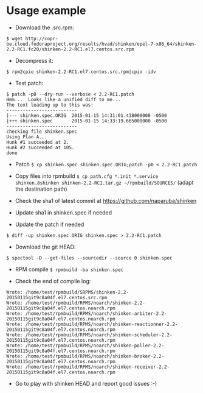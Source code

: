 # Usage example

- Download the .src.rpm:

```$ wget http://copr-be.cloud.fedoraproject.org/results/hvad/shinken/epel-7-x86_64/shinken-2.2-RC1.fc20/shinken-2.2-RC1.el7.centos.src.rpm```

- Decompress it:

```$ rpm2cpio shinken-2.2-RC1.el7.centos.src.rpm|cpio -idv```

- Test patch:

```
$ patch -p0 --dry-run --verbose < 2.2-RC1.patch
Hmm...  Looks like a unified diff to me...
The text leading up to this was:
--------------------------
|--- shinken.spec.ORIG  2015-01-15 14:31:01.438000000 -0500
|+++ shinken.spec       2015-01-15 14:33:19.665000000 -0500
--------------------------
checking file shinken.spec
Using Plan A...
Hunk #1 succeeded at 2.
Hunk #2 succeeded at 105.
done
```

- Patch ```$ cp shinken.spec shinken.spec.ORIG;patch -p0 < 2.2-RC1.patch```


- Copy files into rpmbuild ```$ cp path.cfg *.init *.service shinken.8shinken shinken-2.2-RC1.tar.gz ~/rpmbuild/SOURCES/``` (adapt the destination path)

- Check the sha1 of latest commit at https://github.com/naparuba/shinken

- Update sha1 in shinken.spec if needed

- Update the patch if needed
```
$ diff -up shinken.spec.ORIG shinken.spec > 2.2-RC1.patch
```
- Download the git HEAD:
```
$ spectool -D --get-files --sourcedir --source 0 shinken.spec
```

- RPM compile ```$ rpmbuild -ba shinken.spec```

- Check the end of compile log:
```
Wrote: /home/test/rpmbuild/SRPMS/shinken-2.2-20150115git9c8a04f.el7.centos.src.rpm
Wrote: /home/test/rpmbuild/RPMS/noarch/shinken-2.2-20150115git9c8a04f.el7.centos.noarch.rpm
Wrote: /home/test/rpmbuild/RPMS/noarch/shinken-arbiter-2.2-20150115git9c8a04f.el7.centos.noarch.rpm
Wrote: /home/test/rpmbuild/RPMS/noarch/shinken-reactionner-2.2-20150115git9c8a04f.el7.centos.noarch.rpm
Wrote: /home/test/rpmbuild/RPMS/noarch/shinken-scheduler-2.2-20150115git9c8a04f.el7.centos.noarch.rpm
Wrote: /home/test/rpmbuild/RPMS/noarch/shinken-poller-2.2-20150115git9c8a04f.el7.centos.noarch.rpm
Wrote: /home/test/rpmbuild/RPMS/noarch/shinken-broker-2.2-20150115git9c8a04f.el7.centos.noarch.rpm
Wrote: /home/test/rpmbuild/RPMS/noarch/shinken-receiver-2.2-20150115git9c8a04f.el7.centos.noarch.rpm
```

- Go to play with shinken HEAD and report good issues :-)

